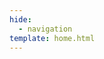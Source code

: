 ```yaml
---
hide:
  - navigation
template: home.html
---
```


<!-- # PHP-GLFW: An OpenGL and GLFW Extension for PHP

**A fully-featured OpenGL and GLFW extension for PHP. Batteries included 🔋!**

[![PHPglfw](https://github.com/mario-deluna/php-glfw/actions/workflows/build.yml/badge.svg)](https://github.com/mario-deluna/php-glfw/actions/workflows/build.yml)

PHP-GLFW allows you to create _2D_ and _3D_ real-time applications in _PHP_. Bringing a whole different set of tools into the PHP world to develop graphical applications like _games, scientific simulations, user interfaces_, and more.

<div class="grid cards" markdown>

-   :material-clock-fast:{ .lg .middle } __Install in 5 minutes__

    ---

    If you haven't installed PHP-GLFW yet, follow the installation guide for your platform.

    [:octicons-arrow-right-24: Installation **Linux**](./getting-started/installation/install-linux.md)

    [:octicons-arrow-right-24: Installation **MacOS**](./getting-started/installation/install-macos.md)
    
    [:octicons-arrow-right-24: Installation **Windows**](./getting-started/installation/install-windows.md)

-   :material-lightbulb:{ .lg .middle } __PHP OpenGL Tutorial__

    ---

    ![PHP-GLFW](./../docs-assets/php-glfw/getting_started/basic_pipeline.png){ width="100%"}

    Everything ready to get started? Jump right into the first chapter of the tutorial.

    [:octicons-arrow-right-24: Getting Started (Create Window)](./getting-started/window-creation.md)

-   :material-book:{ .lg .middle } __API Docs__

    ---

    Checkout the API documentation for all the functions and classes available in PHP-GLFW.

    [:octicons-arrow-right-24: GLFW](./API/GLFW/glfwCreateWindow.md)
    
    [:octicons-arrow-right-24: OpenGL](./API/OpenGL/glBufferData.md)

    [:octicons-arrow-right-24: Buffers](./API/Buffer/ByteBuffer.md)

    [:octicons-arrow-right-24: Math](./API/Math/Vec4.md)

    [:octicons-arrow-right-24: Geometry](./API/Geometry/ObjFileParser.md)

-   :material-play-circle:{ .lg .middle } __Examples__

    ---

    ![PHP-GLFW](./../docs-assets/php-glfw/examples/preview_sponza.jpg){ width="100%"}

    Want to directly dig into example code? Check out the examples folder.

    [:octicons-arrow-right-24: Examples](./examples/00-about-examples.md)
</div>

## What is this extension? Features 🚀

PHP-GLFW aims to be one extension containing all basics you need to start building graphical applications in PHP. That means that PHP-GLFW does **NOT only** provide GLFW library bindings. Instead, it also **includes OpenGL bindings** and a bunch of classes and helpers pretty much required for building these types of applications.

### OpenGL 

* Full native support of **OpenGL** (4.1+ core), GPU accelerated rendering in PHP.
* Targeting OpenGL 4.1, but it can also be built for newer versions.
* Support for OpenGL extensions (limited).
* Mostly mirroring the C API, adjustments were made where required or otherwise nonsensical.
* We currently support about ~90% of the full standard, check [GLSUPPORT.md](./GLSUPPORT.md)

### GLFW 

This extension comes obviously with bindings for the amazing **[GLFW](https://www.glfw.org)** library. GLFW comes with great features, to name a few:

* Multiplatform window creation and handling (macOS, Windows, Linux)
* Support for multiple windows and monitors
* Real-time user input handling
  * **Keyboard and Mouse** event handling
  * **Joystick** input support

### PHPGL - Math

PHPGL is what I call the extras in this extension, aka classes and helpers additionally provided that are pretty much a requirement for these kinds of applications. PHP-GLFW comes with a mathematics library written in C, covering the most common operations required for graphical applications.

* Supported structs: `Vec2`, `Vec3`, `Vec4`, `Mat4`, and `Quat`
* Includes most common matrix operations for the use case like: `lookAt`, `perspective`, `inverse`, `rotate`, etc.

Having this integrated into the extension comes with a bunch of advantages:

* It's fast
* Low memory footprint
* The math structures have overloaded operators, so you can write things like:
  ```php
  use GL\Math\Vec2;
  $v3 = Vec2(15, -5) + Vec2(42, 7); // returns Vec2(54, 2)
  ```
* Some OpenGL functions can directly accept the math structs as arguments

1. [Read more about math functions](https://phpgl.net/user-guide/math_functions.html)

### PHPGL - Buffers

This extension also contains a collection of buffer objects that internally hold data in native types.

* Can handle large arrays of data
* Low memory footprint and very fast
* Data is stored internally to be directly uploadable to the GPU

1. [Read more about the buffers](https://phpgl.net/API/Buffer/FloatBuffer.html)

### PHPGL - Textures

PHP-GLFW supports the loading of images/textures into buffers without requiring an additional extension:

* Can load common image formats such as `jpg`, `png`, `tga`, `bmp`, `gif` (_gd or Imagick is not required_)
* Can write images/textures back to disk
* Writes data into a `BufferInterface` object, giving full access to the bitmap from userland

1. [Read more about texture loading](https://phpgl.net/API/Texture/Texture2D.html)

### PHPGL - Geometry

PHP-GLFW also comes with a `.obj` Wavefront file loader. This allows you to load and parse `.obj` files. We also provide a few helpers 
to generate tangent and bitangent vectors for the loaded geometry directly. Currently, we only support triangulated geometry and no quads.

* Can parse `.obj` and `.mtl` files
* Can generate the normal, tangent, and bitangent vectors for the loaded geometry on the fly
* Allows you to extract separate meshes and groups from the loaded geometry
* Can group the vertices by their material
* Can reindex extracted meshes to reduce the number of vertices

1. [Read more about geometry loading](https://phpgl.net/API/Geometry/ObjFileParser.html)

### How are the bindings achieved?

Instead of porting function by function manually, PHP-GLFW parses the OpenGL specs to generate most of this C extension. Adjustments are made manually where necessary. -->
